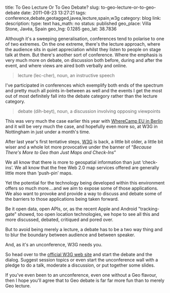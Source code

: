title: To Geo Lecture Or To Geo Debate?
slug: to-geo-lecture-or-to-geo-debate
date: 2011-08-23 13:27:21
tags: conference,debate,geotagged,javea,lecture,spain,w3g
category: blog
link: 
description: 
type: text
has_math: no
status: published
geo_place: Villa Stone, Javéa, Spain
geo_lng: 0.1285
geo_lat: 38.7836

Although it's a sweeping generalisation, conferences tend to polarise to one of two extremes. On the one extreme, there's the lecture approach, where the audience sits in quiet appreciation whilst they listen to people on stage talk at them. But there's another sort of conference. Where the emphasis is very much more on debate, on discussion both before, during and after the event, and where views are aired both verbally and online.


> lecture (lec-cher), noun, an instructive speech

I've participated in conferences which exemplify both ends of the spectrum and pretty much all points in-between as well and the events I get the most out of most definitely fall into the debate category rather than the lecture category.


> debate (dih-beyt), noun, a discussion involving opposing viewpoints

<!-- TEASER_END -->

This was very much the case earlier this year with [WhereCamp EU in Berlin](http://wherecamp.eu "http://wherecamp.eu") and it will be very much the case, and hopefully even more so, at W3G in Nottingham in just under a month's time.

After last year's first tentative steps, [W3G](http://w3gconf.com "http://w3gconf.com") is back, a little bit older, a little bit wiser and a whole lot more provocative under the banner of “*Because There's More to Geo than Just Maps and Check-Ins*”  
   
We all know that there is more to geospatial information than just ‘check-ins’. We all know that the free Web 2.0 map services offered are generally little more than ‘push-pin’ maps.

Yet the potential for the technology being developed within this environment offers so much more….and we aim to expose some of those applications. We also want to provoke and provide a way to discuss and debate some of the barriers to those applications being taken forward. 

Be it open data, open APIs, or, as the recent Apple and Android "tracking-gate" showed, too open location technologies, we hope to see all this and more discussed, debated, critiqued and pored over.

But to avoid being merely a lecture, a debate has to be a two way thing and to blur the boundary between audience and between speaker.

And, as it's an unconference, W3G needs you.

So head over to the [official W3G web site](http://w3gconf.com "http://w3gconf.com") and start the debate and the dialog. Suggest session topics or even start the unconference wall with a pledge to do a talk, moderate a discussion, or put together some slides.

If you've even been to an unconference, even one without a Geo flavour, then I hope you'll agree that to Geo debate is far far more fun than to merely Geo lecture.



